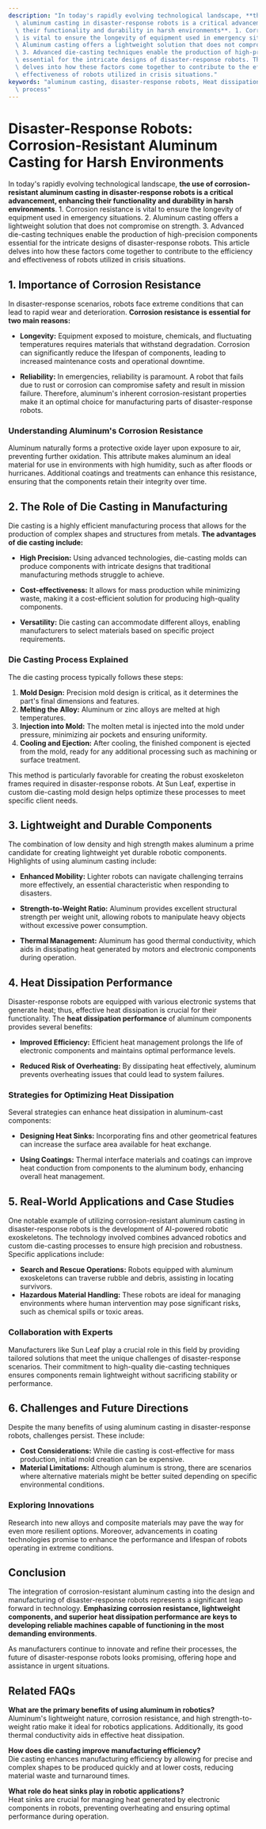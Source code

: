 ```yaml
---
description: "In today's rapidly evolving technological landscape, **the use of corrosion-resistant\
  \ aluminum casting in disaster-response robots is a critical advancement, enhancing\
  \ their functionality and durability in harsh environments**. 1. Corrosion resistance\
  \ is vital to ensure the longevity of equipment used in emergency situations. 2.\
  \ Aluminum casting offers a lightweight solution that does not compromise on strength.\
  \ 3. Advanced die-casting techniques enable the production of high-precision components\
  \ essential for the intricate designs of disaster-response robots. This article\
  \ delves into how these factors come together to contribute to the efficiency and\
  \ effectiveness of robots utilized in crisis situations."
keywords: "aluminum casting, disaster-response robots, Heat dissipation performance, Die casting\
  \ process"
---
```

# Disaster-Response Robots: Corrosion-Resistant Aluminum Casting for Harsh Environments

In today's rapidly evolving technological landscape, **the use of corrosion-resistant aluminum casting in disaster-response robots is a critical advancement, enhancing their functionality and durability in harsh environments**. 1. Corrosion resistance is vital to ensure the longevity of equipment used in emergency situations. 2. Aluminum casting offers a lightweight solution that does not compromise on strength. 3. Advanced die-casting techniques enable the production of high-precision components essential for the intricate designs of disaster-response robots. This article delves into how these factors come together to contribute to the efficiency and effectiveness of robots utilized in crisis situations.

## **1. Importance of Corrosion Resistance**

In disaster-response scenarios, robots face extreme conditions that can lead to rapid wear and deterioration. **Corrosion resistance is essential for two main reasons:**

- **Longevity:** Equipment exposed to moisture, chemicals, and fluctuating temperatures requires materials that withstand degradation. Corrosion can significantly reduce the lifespan of components, leading to increased maintenance costs and operational downtime.
  
- **Reliability:** In emergencies, reliability is paramount. A robot that fails due to rust or corrosion can compromise safety and result in mission failure. Therefore, aluminum's inherent corrosion-resistant properties make it an optimal choice for manufacturing parts of disaster-response robots.

### Understanding Aluminum's Corrosion Resistance

Aluminum naturally forms a protective oxide layer upon exposure to air, preventing further oxidation. This attribute makes aluminum an ideal material for use in environments with high humidity, such as after floods or hurricanes. Additional coatings and treatments can enhance this resistance, ensuring that the components retain their integrity over time.

## **2. The Role of Die Casting in Manufacturing**

Die casting is a highly efficient manufacturing process that allows for the production of complex shapes and structures from metals. **The advantages of die casting include:**

- **High Precision:** Using advanced technologies, die-casting molds can produce components with intricate designs that traditional manufacturing methods struggle to achieve.
  
- **Cost-effectiveness:** It allows for mass production while minimizing waste, making it a cost-efficient solution for producing high-quality components.
  
- **Versatility:** Die casting can accommodate different alloys, enabling manufacturers to select materials based on specific project requirements.

### Die Casting Process Explained

The die casting process typically follows these steps:

1. **Mold Design:** Precision mold design is critical, as it determines the part's final dimensions and features.
2. **Melting the Alloy:** Aluminum or zinc alloys are melted at high temperatures.
3. **Injection into Mold:** The molten metal is injected into the mold under pressure, minimizing air pockets and ensuring uniformity.
4. **Cooling and Ejection:** After cooling, the finished component is ejected from the mold, ready for any additional processing such as machining or surface treatment.

This method is particularly favorable for creating the robust exoskeleton frames required in disaster-response robots. At Sun Leaf, expertise in custom die-casting mold design helps optimize these processes to meet specific client needs.

## **3. Lightweight and Durable Components**

The combination of low density and high strength makes aluminum a prime candidate for creating lightweight yet durable robotic components. Highlights of using aluminum casting include:

- **Enhanced Mobility:** Lighter robots can navigate challenging terrains more effectively, an essential characteristic when responding to disasters.
  
- **Strength-to-Weight Ratio:** Aluminum provides excellent structural strength per weight unit, allowing robots to manipulate heavy objects without excessive power consumption.
  
- **Thermal Management:** Aluminum has good thermal conductivity, which aids in dissipating heat generated by motors and electronic components during operation.

## **4. Heat Dissipation Performance**

Disaster-response robots are equipped with various electronic systems that generate heat; thus, effective heat dissipation is crucial for their functionality. The **heat dissipation performance** of aluminum components provides several benefits:

- **Improved Efficiency:** Efficient heat management prolongs the life of electronic components and maintains optimal performance levels.
  
- **Reduced Risk of Overheating:** By dissipating heat effectively, aluminum prevents overheating issues that could lead to system failures.

### Strategies for Optimizing Heat Dissipation

Several strategies can enhance heat dissipation in aluminum-cast components:

- **Designing Heat Sinks:** Incorporating fins and other geometrical features can increase the surface area available for heat exchange.
  
- **Using Coatings:** Thermal interface materials and coatings can improve heat conduction from components to the aluminum body, enhancing overall heat management.

## **5. Real-World Applications and Case Studies**

One notable example of utilizing corrosion-resistant aluminum casting in disaster-response robots is the development of AI-powered robotic exoskeletons. The technology involved combines advanced robotics and custom die-casting processes to ensure high precision and robustness. Specific applications include:

- **Search and Rescue Operations:** Robots equipped with aluminum exoskeletons can traverse rubble and debris, assisting in locating survivors.
- **Hazardous Material Handling:** These robots are ideal for managing environments where human intervention may pose significant risks, such as chemical spills or toxic areas.

### Collaboration with Experts

Manufacturers like Sun Leaf play a crucial role in this field by providing tailored solutions that meet the unique challenges of disaster-response scenarios. Their commitment to high-quality die-casting techniques ensures components remain lightweight without sacrificing stability or performance.

## **6. Challenges and Future Directions**

Despite the many benefits of using aluminum casting in disaster-response robots, challenges persist. These include:

- **Cost Considerations:** While die casting is cost-effective for mass production, initial mold creation can be expensive.
- **Material Limitations:** Although aluminum is strong, there are scenarios where alternative materials might be better suited depending on specific environmental conditions.

### Exploring Innovations

Research into new alloys and composite materials may pave the way for even more resilient options. Moreover, advancements in coating technologies promise to enhance the performance and lifespan of robots operating in extreme conditions.

## **Conclusion**

The integration of corrosion-resistant aluminum casting into the design and manufacturing of disaster-response robots represents a significant leap forward in technology. **Emphasizing corrosion resistance, lightweight components, and superior heat dissipation performance are keys to developing reliable machines capable of functioning in the most demanding environments**. 

As manufacturers continue to innovate and refine their processes, the future of disaster-response robots looks promising, offering hope and assistance in urgent situations.

## Related FAQs

**What are the primary benefits of using aluminum in robotics?**  
Aluminum's lightweight nature, corrosion resistance, and high strength-to-weight ratio make it ideal for robotics applications. Additionally, its good thermal conductivity aids in effective heat dissipation.

**How does die casting improve manufacturing efficiency?**  
Die casting enhances manufacturing efficiency by allowing for precise and complex shapes to be produced quickly and at lower costs, reducing material waste and turnaround times.

**What role do heat sinks play in robotic applications?**  
Heat sinks are crucial for managing heat generated by electronic components in robots, preventing overheating and ensuring optimal performance during operation.
